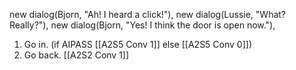 new dialog(Bjorn, "Ah! I heard a click!"),
new dialog(Lussie, "What? Really?"),
new dialog(Bjorn, "Yes! I think the door is open now."),

1. Go in. (if AIPASS [[A2S5 Conv 1]] else [[A2S5 Conv 0]])
2. Go back. [[A2S2 Conv 1]]
